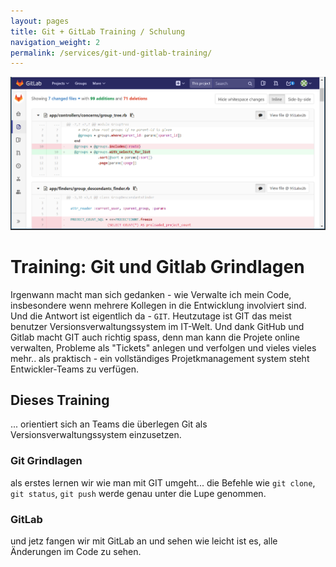 ```yaml
---
layout: pages
title: Git + GitLab Training / Schulung
navigation_weight: 2
permalink: /services/git-und-gitlab-training/
---
```


![gitlab-git](/assets/images/train/git-gitlab.png)

# Training: Git und Gitlab Grindlagen

Irgenwann macht man sich gedanken - wie Verwalte ich mein Code, insbesondere wenn mehrere Kollegen in die Entwicklung involviert sind.
Und die Antwort ist eigentlich da - `GIT`. Heutzutage ist GIT das meist benutzer Versionsverwaltungssystem im IT-Welt. Und dank GitHub und Gitlab macht
GIT auch richtig spass, denn man kann die Projete online verwalten, Probleme als "Tickets" anlegen und verfolgen und vieles vieles mehr.. als praktisch - ein vollständiges Projetkmanagement system steht Entwickler-Teams zu verfügen.

## Dieses Training

... orientiert sich an Teams die überlegen Git als Versionsverwaltungssystem einzusetzen.

### Git Grindlagen

als erstes lernen wir wie man mit GIT umgeht... die Befehle wie `git clone`, `git status`, `git push` werde genau unter die Lupe genommen.

### GitLab

und jetz fangen wir mit GitLab an und sehen wie leicht ist es, alle Änderungen im Code zu sehen.
